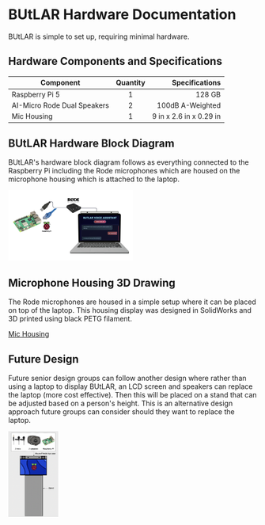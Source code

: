# BUtLAR Hardware Documentation

BUtLAR is simple to set up, requiring minimal hardware. 

## Hardware Components and Specifications

| Component     | Quantity| Specifications |
| ------------- |:--------:| -------------:|
| Raspberry Pi 5|   1      |     128 GB    |
| AI-Micro Rode Dual Speakers|  2   |     100dB A-Weighted   |
| Mic Housing   |   1      | 9 in x 2.6 in x 0.29 in|


## BUtLAR Hardware Block Diagram 
BUtLAR's hardware block diagram follows as everything connected to the Raspberry Pi including the Rode microphones which are housed on the microphone housing which is attached to the laptop.

<img src="images/BUtLAR_Setup.png" width=50%>

## Microphone Housing 3D Drawing 
The Rode microphones are housed in a simple setup where it can be placed on top of the laptop. This housing display was designed in SolidWorks and 3D printed using black PETG filament. 

[Mic Housing](images/Mic_Housing.pdf)

## Future Design

Future senior design groups can follow another design where rather than using a laptop to display BUtLAR, an LCD screen and speakers can replace the laptop (more cost effective). Then this will be placed on a stand that can be adjusted based on a person's height. This is an alternative design approach future groups can consider should they want to replace the laptop. 

<img src="images/FutureDesign.png" width=20%>